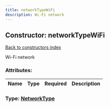 ```yaml
---
title: networkTypeWiFi
description: Wi-Fi network
---
```

## Constructor: networkTypeWiFi  
[Back to constructors index](index.md)



Wi-Fi network

### Attributes:

| Name     |    Type       | Required | Description |
|----------|---------------|----------|-------------|



### Type: [NetworkType](../types/NetworkType.md)


